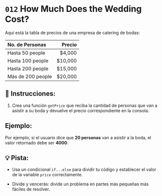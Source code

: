 # `012` How Much Does the Wedding Cost?

Aquí está la tabla de precios de una empresa de catering de bodas:

| No. de Personas | Precio |
|:---|---:|
| Hasta 50 people  | $4,000 |
| Hasta 100 people | $10,000 |
| Hasta 200 people | $15,000  |
| Más de 200 people | $20,000 |

## 📝 Instrucciones:

1. Crea una función `getPrice` que reciba la cantidad de personas que van a asistir a su boda y devuelve el precio correspondiente en la consola.

## Ejemplo:

Por ejemplo, si el usuario dice que **20 personas** van a asistir a la boda, el valor retornado debe ser **4000**.

## 💡 Pista:

+ Usa un condicional `if...else` para dividir tu código y establecer el valor de la variable `price` correctamente.

+ Divide y vencerás: divide un problema en partes más pequeñas más fáciles de resolver.
